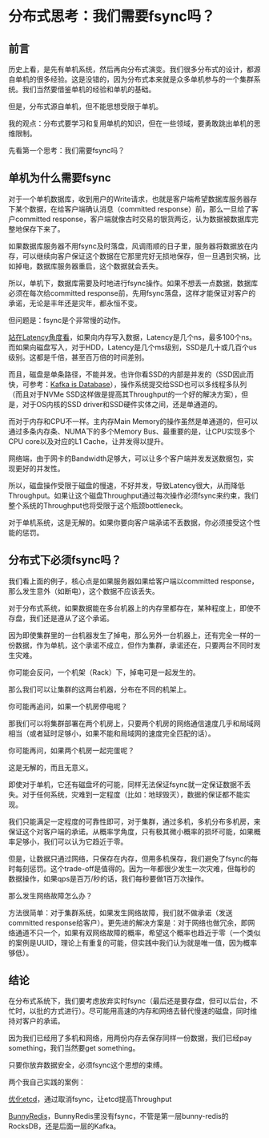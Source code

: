 # 分布式思考：我们需要fsync吗？

## 前言 

历史上看，是先有单机系统，然后再向分布式演变。我们很多分布式的设计，都源自单机的很多经验。这是没错的，因为分布式本来就是众多单机参与的一个集群系统。我们当然要借鉴单机的经验和单机的基础。

但是，分布式源自单机，但不能思想受限于单机。

我的观点：分布式要学习和复用单机的知识，但在一些领域，要勇敢跳出单机的思维限制。

先看第一个思考：我们需要fsync吗？

## 单机为什么需要fsync

对于一个单机数据库，收到用户的Write请求，也就是客户端希望数据库服务器存下某个数据，在给客户端确认消息（committed response）前，那么一旦给了客户committed response，客户端就像古时交易的银货两讫，认为数据被数据库完整地保存下来了。

如果数据库服务器不用fsync及时落盘，风调雨顺的日子里，服务器将数据放在内存，可以继续向客户保证这个数据在它那里完好无损地保存，但一旦遇到灾祸，比如掉电，数据库服务器重启，这个数据就会丢失。

所以，单机下，数据库需要及时地进行fsync操作。如果不想丢一点数据，数据库必须在每次给committed response前，先用fsync落盘，这样才能保证对客户的承诺，无论是丰年还是灾年，都永恒不变。

但问题是：fsync是个非常慢的动作。

[站在Latency角度看](throughput-bandwidth-latency.md)，如果向内存写入数据，Latency是几个ns，最多100个ns。而如果向磁盘写入，对于HDD，Latency是几个ms级别，SSD是几十或几百个us级别。这都是千倍，甚至百万倍的时间差别。

而且，磁盘是单条路径，不能并发。也许你看SSD的内部是并发的（SSD因此而快，可参考：[Kafka is Database](https://zhuanlan.zhihu.com/p/392645152)），操作系统提交给SSD也可以多线程多队列（而且对于NVMe SSD这样做是提高其Throughput的一个好的解决方案），但是，对于OS内核的SSD driver和SSD硬件实体之间，还是单通道的。

而对于内存和CPU不一样。主内存Main Memory的操作虽然是单通道的，但可以通过多条内存条、NUMA下的多个Memory Bus、最重要的是，让CPU实现多个CPU core以及对应的L1 Cache，让并发得以提升。

网络端，由于网卡的Bandwidth足够大，可以让多个客户端并发发送数据包，实现更好的并发性。

所以，磁盘操作受限于磁盘的慢速，不好并发，导致Latency很大，从而降低Throughput。如果让这个磁盘Throughput通过每次操作必须fsync来约束，我们整个系统的Throughput也将受限于这个瓶颈bottleneck。

对于单机系统，这是无解的。如果你要向客户端承诺不丢数据，你必须接受这个性能的惩罚。

## 分布式下必须fsync吗？

我们看上面的例子，核心点是如果服务器如果给客户端以committed response，那么发生意外（如断电），这个数据不应该丢失。

对于分布式系统，如果数据能在多台机器上的内存里都存在，某种程度上，即使不存盘，我们还是遵从了这个承诺。

因为即使集群里的一台机器发生了掉电，那么另外一台机器上，还有完全一样的一份数据，作为单机，这个承诺不成立，但作为集群，承诺还在，只要两台不同时发生灾难。

你可能会反问，一个机架（Rack）下，掉电可是一起发生的。

那么我们可以让集群的这两台机器，分布在不同的机架上。

你可能再追问，如果一个机房停电呢？

那我们可以将集群部署在两个机房上，只要两个机房的网络通信速度几乎和局域网相当（或者延时足够小，如果不能和局域网的速度完全匹配的话）。

你可能再问，如果两个机房一起完蛋呢？

这是无解的，而且无意义。

即使对于单机，它还有磁盘坏的可能，同样无法保证fsync就一定保证数据不丢失。对于任何系统，灾难到一定程度（比如：地球毁灭），数据的保证都不能实现。

我们只能满足一定程度的可靠性即可，对于集群，通过多机，多机分布多机房，来保证这个对客户端的承诺。从概率学角度，只有极其微小概率的损坏可能，如果概率足够小，我们可以认为它趋近于零。

但是，让数据只通过网络，只保存在内存，但用多机保存，我们避免了fsync的每时每刻惩罚。这个trade-off是值得的。因为一年都很少发生一次灾难，但每秒的数据操作，如果qps是百万/秒的话，我们每秒要做1百万次操作。

那么发生网络故障怎么办？

方法很简单：对于集群系统，如果发生网络故障，我们就不做承诺（发送committed response给客户）。更先进的解决方案是：对于网络也做冗余，即网络通道不只一个，如果有双网络故障的概率，希望这个概率也趋近于零（一个类似的案例是UUID，理论上有重复的可能，但实践中我们认为就是唯一值，因为概率够低）。

## 结论

在分布式系统下，我们要考虑放弃实时fsync（最后还是要存盘，但可以后台，不忙时，以批的方式进行）。尽可能用高速的内存和网络去替代慢速的磁盘，同时维持对客户的承诺。

因为我们已经用了多机和网络，用两份内存去保存同样一份数据，我们已经pay something，我们当然要get something。

只要你放弃数据安全，必须fsync这个思想的束缚。

两个我自己实践的案例：

[优化etcd](https://zhuanlan.zhihu.com/p/395748015)，通过取消fsync，让etcd提高Throughput

[BunnyRedis](https://zhuanlan.zhihu.com/p/392646113)，BunnyRedis里没有fsync，不管是第一层bunny-redis的RocksDB，还是后面一层的Kafka。

